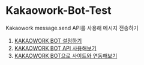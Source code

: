 # Kakaowork-Bot-Test
Kakaowork message.send API를 사용해 메시지 전송하기

1. <a href="https://ujin-dev.tistory.com/62"> KAKAOWORK BOT 설정하기 </a>
2. <a href="https://ujin-dev.tistory.com/63"> KAKAOWORK BOT API 사용해보기 </a>
3. <a href="https://ujin-dev.tistory.com/64"> KAKAOWORK BOT으로 사이트와 연동해보기 </a>
